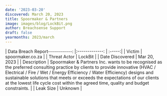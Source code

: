 ```yaml
---
date: '2023-03-20'
discovered: March 20, 2023
title: Spoormaker & Partners
image: images/blog/LockBit.png
author: Breachsense Support
draft: false
yearmonths: 2023/march
---
```


| Data Breach Report------------:     |:-------------:    | :-----:|
| Victim      | spoormaker.co.za      | 
| Threat Actor      | LockBit      | 
| Date Discovered      | Mar 20, 2023      | 
| Description      | Spoormaker & Partners Inc. wants to be recognised as the preferred consulting practice by clients to provide innovative (HVAC / Electrical / Fire / Wet / Energy Efficiency / Water Efficiency) designs and sustainable solutions that meets or exceeds the expectations of our clients at the lowest life cycle cost within the agreed time, quality and budget constraints.      | 
| Leak Size      | Unknown      | 

